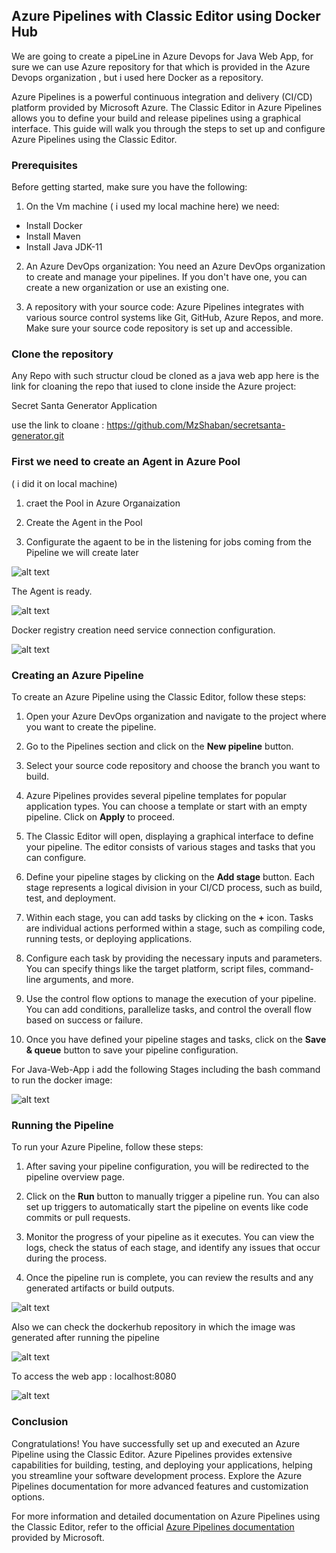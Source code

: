 ## Azure Pipelines with Classic Editor using Docker Hub

We are going to create a pipeLine in Azure Devops for  Java Web App, for sure we can use Azure repository for that which is provided in the Azure Devops organization , but i used here Docker as a repository.

Azure Pipelines is a powerful continuous integration and delivery (CI/CD) platform provided by Microsoft Azure. The Classic Editor in Azure Pipelines allows you to define your build and release pipelines using a graphical interface. This guide will walk you through the steps to set up and configure Azure Pipelines using the Classic Editor.

### Prerequisites

Before getting started, make sure you have the following:

1. On the Vm machine ( i used my local machine here) we need:

- Install Docker
- Install Maven
- Install Java JDK-11

2. An Azure DevOps organization: You need an Azure DevOps organization to create and manage your pipelines. If you don't have one, you can create a new organization or use an existing one.

3. A repository with your source code: Azure Pipelines integrates with various source control systems like Git, GitHub, Azure Repos, and more. Make sure your source code repository is set up and accessible.

### Clone the repository

Any Repo with such structur cloud be cloned as a java web app 
here is the link for cloaning the repo that iused to clone inside the Azure project:

Secret Santa Generator Application

use the link to cloane : https://github.com/MzShaban/secretsanta-generator.git


### First we need to create an Agent in Azure Pool 
( i did it on local machine)

1. craet the Pool in Azure Organaization

2. Create the Agent in the Pool

3. Configurate the agaent to be in the listening for jobs coming from the Pipeline we will create later


![alt text](https://github.com/MzShaban/Devops-projects/blob/main/Images/1.jpg?raw=true)

The Agent is ready.

![alt text](https://github.com/MzShaban/Devops-projects/blob/main/Images/2.jpg?raw=true)

Docker registry creation need service connection configuration.

![alt text](https://github.com/MzShaban/Devops-projects/blob/main/Images/dockerreg.png?raw=true)

### Creating an Azure Pipeline

To create an Azure Pipeline using the Classic Editor, follow these steps:

1. Open your Azure DevOps organization and navigate to the project where you want to create the pipeline.

2. Go to the Pipelines section and click on the **New pipeline** button.

3. Select your source code repository and choose the branch you want to build.

4. Azure Pipelines provides several pipeline templates for popular application types. You can choose a template or start with an empty pipeline. Click on **Apply** to proceed.

5. The Classic Editor will open, displaying a graphical interface to define your pipeline. The editor consists of various stages and tasks that you can configure.

6. Define your pipeline stages by clicking on the **Add stage** button. Each stage represents a logical division in your CI/CD process, such as build, test, and deployment.

7. Within each stage, you can add tasks by clicking on the **+** icon. Tasks are individual actions performed within a stage, such as compiling code, running tests, or deploying applications.

8. Configure each task by providing the necessary inputs and parameters. You can specify things like the target platform, script files, command-line arguments, and more.

9. Use the control flow options to manage the execution of your pipeline. You can add conditions, parallelize tasks, and control the overall flow based on success or failure.

10. Once you have defined your pipeline stages and tasks, click on the **Save & queue** button to save your pipeline configuration.

For Java-Web-App i add the following Stages including the bash command to run the docker image:


![alt text](https://github.com/MzShaban/Devops-projects/blob/main/Images/stages.png?raw=true)


### Running the Pipeline

To run your Azure Pipeline, follow these steps:

1. After saving your pipeline configuration, you will be redirected to the pipeline overview page.

2. Click on the **Run** button to manually trigger a pipeline run. You can also set up triggers to automatically start the pipeline on events like code commits or pull requests.

3. Monitor the progress of your pipeline as it executes. You can view the logs, check the status of each stage, and identify any issues that occur during the process.

4. Once the pipeline run is complete, you can review the results and any generated artifacts or build outputs.

![alt text](https://github.com/MzShaban/Devops-projects/blob/main/Images/runpipeline.png?raw=true)

Also we can check the dockerhub repository in which the image was generated after running the pipeline

![alt text](https://github.com/MzShaban/Devops-projects/blob/main/Images/dockerhub.png?raw=true)

To access the web app : localhost:8080

![alt text](https://github.com/MzShaban/Devops-projects/blob/main/Images/webapp.png?raw=true)

### Conclusion

Congratulations! You have successfully set up and executed an Azure Pipeline using the Classic Editor. Azure Pipelines provides extensive capabilities for building, testing, and deploying your applications, helping you streamline your software development process. Explore the Azure Pipelines documentation for more advanced features and customization options.

For more information and detailed documentation on Azure Pipelines using the Classic Editor, refer to the official [Azure Pipelines documentation](https://docs.microsoft.com/azure/devops/pipelines/?view=azure-devops-2022) provided by Microsoft.


